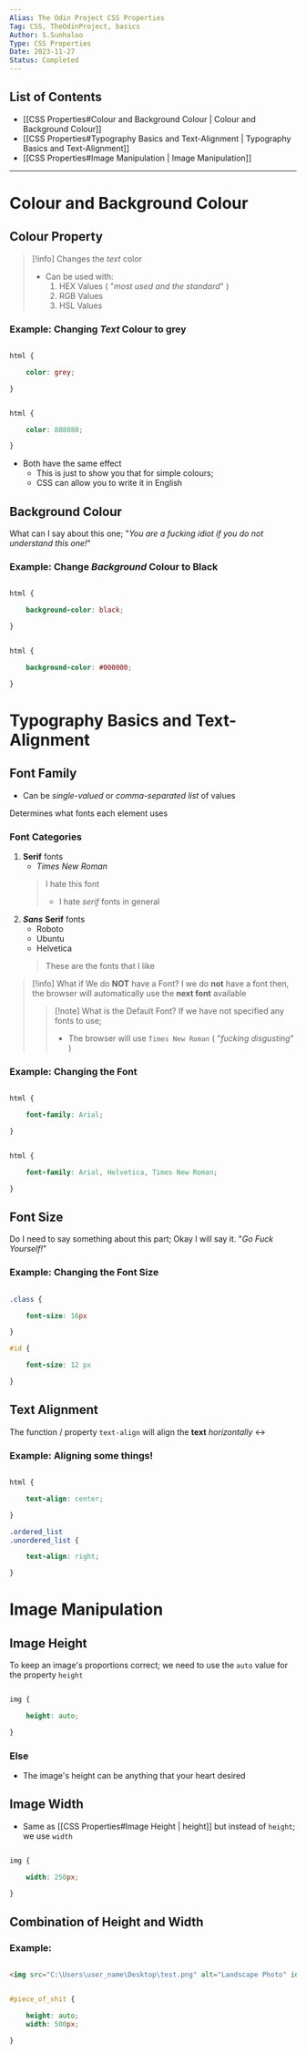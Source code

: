 ```yaml
---
Alias: The Odin Project CSS Properties
Tag: CSS, TheOdinProject, basics
Author: S.Sunhaloo
Type: CSS Properties
Date: 2023-11-27
Status: Completed
---
```


## List of Contents

- [[CSS Properties#Colour and Background Colour | Colour and Background Colour]]
- [[CSS Properties#Typography Basics and Text-Alignment | Typography Basics and Text-Alignment]]
- [[CSS Properties#Image Manipulation | Image Manipulation]]

---

# Colour and Background Colour

## Colour Property

>[!info] Changes the *text* color
>- Can be used with:
>	1. HEX Values ( "*most used and the standard*" )
>	2. RGB Values
>	3. HSL Values


### Example: Changing *Text* Colour to grey

```css

html {

	color: grey;

}

```

```css

html {

	color: 808080;

}

```

- Both have the same effect
	- This is just to show you that for simple colours;
	- CSS can allow you to write it in English

## Background Colour

What can I say about this one; "*You are a fucking idiot if you do not understand this one!*"

### Example: Change *Background* Colour to Black

```css

html {

	background-color: black;

}

```

```css

html {

	background-color: #000000;

}

```

# Typography Basics and Text-Alignment

## Font Family

- Can be *single-valued* or *comma-separated list* of values

Determines what fonts each element uses

### Font Categories

1. **Serif** fonts
	- *Times New Roman*
	> I hate this font
	> - I hate *serif* fonts in general
1. ***Sans*** **Serif** fonts
	- Roboto
	- Ubuntu
	- Helvetica
	>These are the fonts that I like

>[!info] What if We do **NOT** have a Font?
>I we do **not** have a font then, the browser will automatically use the **next font** available
>>[!note] What is the Default Font?
>>If we have not specified any fonts to use;
>>- The browser will use `Times New Roman` ( "*fucking disgusting*" )


### Example: Changing the Font

```css

html {

	font-family: Arial;

}

```

```css

html {

	font-family: Arial, Helvetica, Times New Roman; 

}

```

## Font Size

Do I need to say something about this part; Okay I will say it. "*Go Fuck Yourself!*"

### Example: Changing the Font Size

```css

.class {

	font-size: 16px

}

#id {

	font-size: 12 px

}

```

## Text Alignment

The function / property `text-align` will align the **text** *horizontally* $\longleftrightarrow$

### Example: Aligning some things!

```css

html {

	text-align: center;

}

.ordered_list
.unordered_list {

	text-align: right;

}

```

# Image Manipulation

## Image Height

To keep an image's proportions correct; we need to use the `auto` value for the property `height`

```css

img {

	height: auto;

}

```


### Else

- The image's height can be anything that your heart desired

## Image Width

- Same as [[CSS Properties#Image Height | height]] but instead of `height`; we use `width`

```css

img {

	width: 250px;

}

```

## Combination of Height and Width

### Example:

```html

<img src="C:\Users\user_name\Desktop\test.png" alt="Landscape Photo" id="piece_of_shit"

```

```css

#piece_of_shit {

	height: auto;
	width: 500px;

}

```